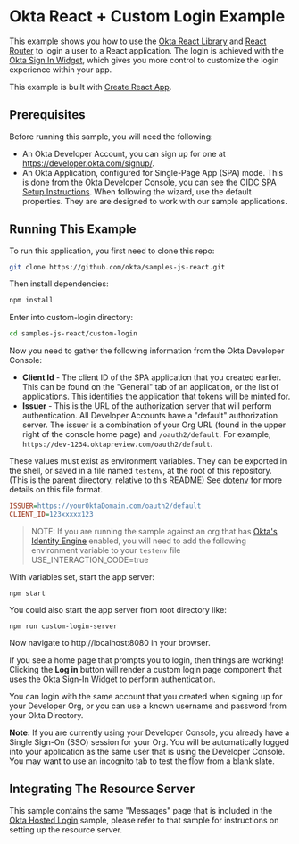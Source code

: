 # Okta React + Custom Login Example

This example shows you how to use the [Okta React Library][] and [React Router](https://github.com/ReactTraining/react-router) to login a user to a React application.  The login is achieved with the [Okta Sign In Widget][], which gives you more control to customize the login experience within your app.

This example is built with [Create React App][].

## Prerequisites

Before running this sample, you will need the following:

* An Okta Developer Account, you can sign up for one at https://developer.okta.com/signup/.
* An Okta Application, configured for Single-Page App (SPA) mode. This is done from the Okta Developer Console, you can see the [OIDC SPA Setup Instructions][].  When following the wizard, use the default properties.  They are are designed to work with our sample applications.

## Running This Example

To run this application, you first need to clone this repo:

```bash
git clone https://github.com/okta/samples-js-react.git
```

Then install dependencies:

```bash
npm install
```
Enter into custom-login directory:
```bash
cd samples-js-react/custom-login
```
Now you need to gather the following information from the Okta Developer Console:

- **Client Id** - The client ID of the SPA application that you created earlier. This can be found on the "General" tab of an application, or the list of applications.  This identifies the application that tokens will be minted for.
- **Issuer** - This is the URL of the authorization server that will perform authentication.  All Developer Accounts have a "default" authorization server.  The issuer is a combination of your Org URL (found in the upper right of the console home page) and `/oauth2/default`. For example, `https://dev-1234.oktapreview.com/oauth2/default`.

These values must exist as environment variables. They can be exported in the shell, or saved in a file named `testenv`, at the root of this repository. (This is the parent directory, relative to this README) See [dotenv](https://www.npmjs.com/package/dotenv) for more details on this file format.

```ini
ISSUER=https://yourOktaDomain.com/oauth2/default
CLIENT_ID=123xxxxx123
```

> NOTE: If you are running the sample against an org that has [Okta's Identity
Engine](https://developer.okta.com/docs/concepts/ie-intro/) enabled, you will need to add the following environment variable to your `testenv` file 
> USE_INTERACTION_CODE=true

With variables set, start the app server:

```
npm start
```
You could also start the app server from root directory like:

```
npm run custom-login-server
```

Now navigate to http://localhost:8080 in your browser.

If you see a home page that prompts you to login, then things are working!  Clicking the **Log in** button will render a custom login page component that uses the Okta Sign-In Widget to perform authentication.

You can login with the same account that you created when signing up for your Developer Org, or you can use a known username and password from your Okta Directory.

**Note:** If you are currently using your Developer Console, you already have a Single Sign-On (SSO) session for your Org.  You will be automatically logged into your application as the same user that is using the Developer Console.  You may want to use an incognito tab to test the flow from a blank slate.

## Integrating The Resource Server

This sample contains the same "Messages" page that is included in the [Okta Hosted Login](/okta-hosted-login) sample, please refer to that sample for instructions on setting up the resource server.

[Create React App]: https://create-react-app.dev
[Okta React Library]: https://github.com/okta/okta-react
[OIDC SPA Setup Instructions]: https://developer.okta.com/docs/guides/sign-into-spa/react/before-you-begin
[PKCE Flow]: https://developer.okta.com/docs/guides/implement-auth-code-pkce
[Okta Sign In Widget]: https://github.com/okta/okta-signin-widget
